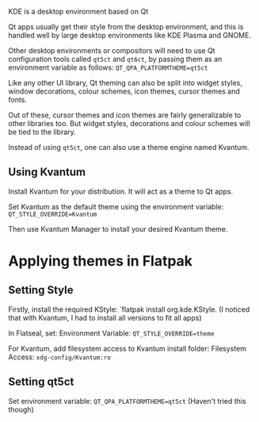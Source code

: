 KDE is a desktop environment based on Qt

Qt apps usually get their style from the desktop environment, and this is handled well by large desktop environments like KDE Plasma and GNOME.

Other desktop environments or compositors will need to use Qt configuration tools called `qt5ct` and `qt6ct`, by passing them as an environment variable as follows:
`QT_QPA_PLATFORMTHEME=qt5ct`

Like any other UI library, Qt theming can also be split into widget styles, window decorations, colour schemes, icon themes, cursor themes and fonts.

Out of these, cursor themes and icon themes are fairly generalizable to other libraries too. But widget styles, decorations and colour schemes will be tied to the library.

Instead of using `qt5ct`, one can also use a theme engine named Kvantum.
## Using Kvantum

Install Kvantum for your distribution. It will act as a theme to Qt apps.

Set Kvantum as the default theme using the environment variable:
`QT_STYLE_OVERRIDE=Kvantum`

Then use Kvantum Manager to install your desired Kvantum theme.
# Applying themes in Flatpak

## Setting Style

Firstly, install the required KStyle: `flatpak install org.kde.KStyle.<Theme>
(I noticed that with Kvantum, I had to install all versions to fit all apps)

In Flatseal, set:
Environment Variable: `QT_STYLE_OVERRIDE=theme`

For Kvantum, add filesystem access to Kvantum install folder:
Filesystem Access: `xdg-config/Kvantum:ro`
## Setting qt5ct
Set environment variable: `QT_QPA_PLATFORMTHEME=qt5ct` (Haven't tried this though)